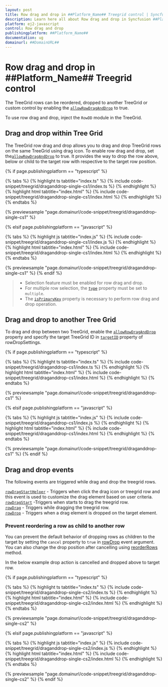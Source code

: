 ```yaml
---
layout: post
title: Row drag and drop in ##Platform_Name## Treegrid control | Syncfusion
description: Learn here all about Row drag and drop in Syncfusion ##Platform_Name## Treegrid control of Syncfusion Essential JS 2 and more.
platform: ej2-javascript
control: Row drag and drop 
publishingplatform: ##Platform_Name##
documentation: ug
domainurl: ##DomainURL##
---
```


# Row drag and drop in ##Platform_Name## Treegrid control

The TreeGrid rows can be reordered, dropped to another TreeGrid or custom control by enabling the [`allowRowDragAndDrop`](../../api/treegrid/#allowrowdraganddrop) to true.

To use row drag and drop, inject the `RowDD` module in the TreeGrid.

## Drag and drop within Tree Grid

The TreeGrid row drag and drop allows you to drag and drop TreeGrid rows on the same TreeGrid using drag icon. To enable row drag and drop, set the[`allowRowDragAndDrop`](../../api/treegrid/#allowrowdraganddrop) to true. It provides the way to drop the row above, below or child to the target row with respective to the target row position.

{% if page.publishingplatform == "typescript" %}

 {% tabs %}
{% highlight ts tabtitle="index.ts" %}
{% include code-snippet/treegrid/draganddrop-single-cs1/index.ts %}
{% endhighlight %}
{% highlight html tabtitle="index.html" %}
{% include code-snippet/treegrid/draganddrop-single-cs1/index.html %}
{% endhighlight %}
{% endtabs %}
        
{% previewsample "page.domainurl/code-snippet/treegrid/draganddrop-single-cs1" %}

{% elsif page.publishingplatform == "javascript" %}

{% tabs %}
{% highlight js tabtitle="index.js" %}
{% include code-snippet/treegrid/draganddrop-single-cs1/index.js %}
{% endhighlight %}
{% highlight html tabtitle="index.html" %}
{% include code-snippet/treegrid/draganddrop-single-cs1/index.html %}
{% endhighlight %}
{% endtabs %}

{% previewsample "page.domainurl/code-snippet/treegrid/draganddrop-single-cs1" %}
{% endif %}

> * Selection feature must be enabled for row drag and drop.
> * For multiple row selection, the [`type`](../../api/treegrid/selectionSettings/#type) property must be set to `multiple`.
> * The [`isPrimaryKey`](../../api/treegrid/column/#isprimarykey) property is necessary to perform row drag and drop operation.

## Drag and drop to another Tree Grid

To drag and drop between two TreeGrid, enable the [`allowRowDragAndDrop`](../../api/treegrid/#allowrowdraganddrop) property and specify the target TreeGrid ID in [`targetID`](../../api/treegrid/rowDropSettings/#targetid) property of rowDropSettings.

{% if page.publishingplatform == "typescript" %}

 {% tabs %}
{% highlight ts tabtitle="index.ts" %}
{% include code-snippet/treegrid/draganddrop-cs1/index.ts %}
{% endhighlight %}
{% highlight html tabtitle="index.html" %}
{% include code-snippet/treegrid/draganddrop-cs1/index.html %}
{% endhighlight %}
{% endtabs %}
        
{% previewsample "page.domainurl/code-snippet/treegrid/draganddrop-cs1" %}

{% elsif page.publishingplatform == "javascript" %}

{% tabs %}
{% highlight js tabtitle="index.js" %}
{% include code-snippet/treegrid/draganddrop-cs1/index.js %}
{% endhighlight %}
{% highlight html tabtitle="index.html" %}
{% include code-snippet/treegrid/draganddrop-cs1/index.html %}
{% endhighlight %}
{% endtabs %}

{% previewsample "page.domainurl/code-snippet/treegrid/draganddrop-cs1" %}
{% endif %}

## Drag and drop events

The following events are triggered while drag and drop the treegrid rows.

[`rowDragStartHelper`](../../api/treegrid/#rowdragstarthelper) - Triggers when click the drag icon or treegrid row and this event is used to customize the drag element based on user criteria.<br/>
[`rowDragStart`](../../api/treegrid/#rowdragstart) -Triggers when starts to drag the treegrid row. <br/>
[`rowDrag`](../../api/treegrid/#rowdrag) - Triggers while dragging the treegrid row. <br/>
[`rowDrop`](../../api/treegrid/#rowdrop) - Triggers when a drag element is dropped on the target element. <br/>

### Prevent reordering a row as child to another row

You can prevent the default behavior of dropping rows as children to the target by setting the `cancel` property to `true` in [rowDrop](../../api/treegrid/#rowdrop) event argument. You can also change the drop position after cancelling using [reorderRows](../../api/treegrid/#reorderrows) method.

In the below example drop action is cancelled and dropped above to target row.

{% if page.publishingplatform == "typescript" %}

 {% tabs %}
{% highlight ts tabtitle="index.ts" %}
{% include code-snippet/treegrid/draganddrop-single-cs2/index.ts %}
{% endhighlight %}
{% highlight html tabtitle="index.html" %}
{% include code-snippet/treegrid/draganddrop-single-cs2/index.html %}
{% endhighlight %}
{% endtabs %}
        
{% previewsample "page.domainurl/code-snippet/treegrid/draganddrop-single-cs2" %}

{% elsif page.publishingplatform == "javascript" %}

{% tabs %}
{% highlight js tabtitle="index.js" %}
{% include code-snippet/treegrid/draganddrop-single-cs2/index.js %}
{% endhighlight %}
{% highlight html tabtitle="index.html" %}
{% include code-snippet/treegrid/draganddrop-single-cs2/index.html %}
{% endhighlight %}
{% endtabs %}

{% previewsample "page.domainurl/code-snippet/treegrid/draganddrop-single-cs2" %}
{% endif %}
